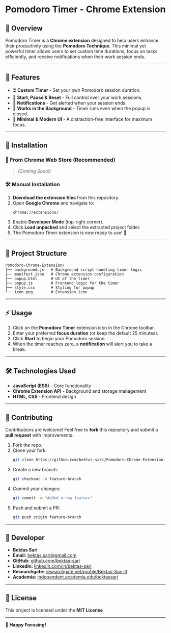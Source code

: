 # Pomodoro Timer - Chrome Extension

## 📌 Overview
Pomodoro Timer is a **Chrome extension** designed to help users enhance their productivity using the **Pomodoro Technique**. This minimal yet powerful timer allows users to set custom time durations, focus on tasks efficiently, and receive notifications when their work session ends.

---

## 🎯 Features
- ⏳ **Custom Timer** - Set your own Pomodoro session duration.
- 🛑 **Start, Pause & Reset** - Full control over your work sessions.
- 🔔 **Notifications** - Get alerted when your session ends.
- 📌 **Works in the Background** - Timer runs even when the popup is closed.
- 🎨 **Minimal & Modern UI** - A distraction-free interface for maximum focus.

---

## 🚀 Installation

### **🔗 From Chrome Web Store (Recommended)**
> *(Coming Soon!)*

### **🛠️ Manual Installation**
1. **Download the extension files** from this repository.
2. Open **Google Chrome** and navigate to:
   ```
   chrome://extensions/
   ```
3. Enable **Developer Mode** (top-right corner).
4. Click **Load unpacked** and select the extracted project folder.
5. The Pomodoro Timer extension is now ready to use! 🎉

---

## 📂 Project Structure
```
Pomodoro-Chrome-Extension/
├── background.js   # Background script handling timer logic
├── manifest.json   # Chrome extension configuration
├── popup.html      # UI of the timer
├── popup.js        # Frontend logic for the timer
├── style.css       # Styling for popup
└── icon.png        # Extension icon
```

---

## ⚡ Usage
1. Click on the **Pomodoro Timer** extension icon in the Chrome toolbar.
2. Enter your preferred **focus duration** (or keep the default 25 minutes).
3. Click **Start** to begin your Pomodoro session.
4. When the timer reaches zero, a **notification** will alert you to take a break.

---

## 🛠️ Technologies Used
- **JavaScript (ES6)** - Core functionality
- **Chrome Extension API** - Background and storage management
- **HTML, CSS** - Frontend design

---

## 🔗 Contributing
Contributions are welcome! Feel free to **fork** this repository and submit a **pull request** with improvements.

1. Fork the repo.
2. Clone your fork:
   ```sh
   git clone https://github.com/bektas-sari/Pomodoro-Chrome-Extension.git
   ```
3. Create a new branch:
   ```sh
   git checkout -b feature-branch
   ```
4. Commit your changes:
   ```sh
   git commit -m "Added a new feature"
   ```
5. Push and submit a PR:
   ```sh
   git push origin feature-branch
   ```

---
## 👤 Developer  

- **Bektas Sari**  
- **Email:** [bektas.sari@gmail.com](mailto:bektas.sari@gmail.com)  
- **GitHub:** [github.com/bektas-sari](https://github.com/bektas-sari)  
- **LinkedIn:** [linkedin.com/in/bektas-sari](https://www.linkedin.com/in/bektas-sari)  
- **Researchgate:** [researchgate.net/profile/Bektas-Sari-3](https://www.researchgate.net/profile/Bektas-Sari-3)  
- **Academia:** [independent.academia.edu/bektassari](https://independent.academia.edu/bektassari)  

---

## 📜 License
This project is licensed under the **MIT License**

---

🚀 **Happy Focusing!**

